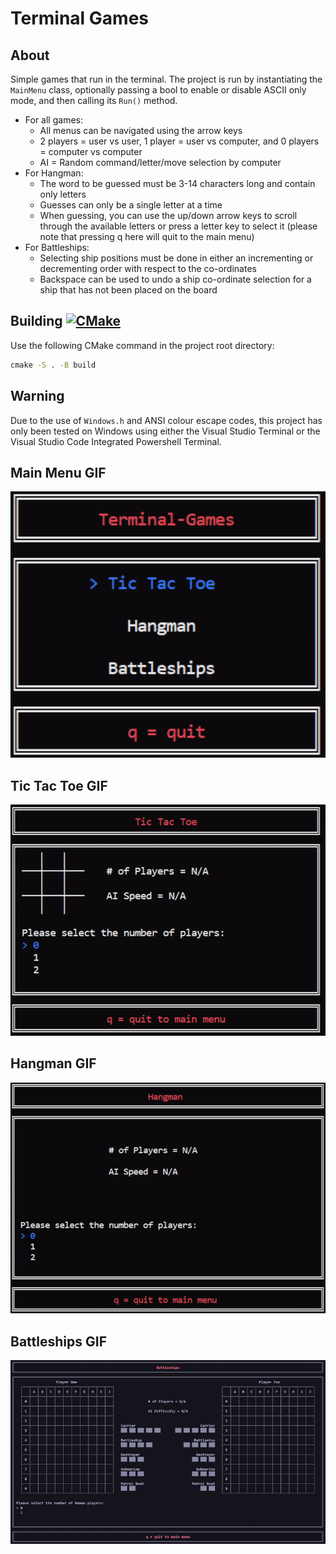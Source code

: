 # Terminal Games

## About

Simple games that run in the terminal. The project is run by instantiating the `MainMenu` class, optionally passing a bool to enable or disable ASCII only mode, and then calling its `Run()` method.

- For all games:
  - All menus can be navigated using the arrow keys
  - 2 players = user vs user, 1 player = user vs computer, and 0 players = computer vs computer
  - AI = Random command/letter/move selection by computer
- For Hangman:
  - The word to be guessed must be 3-14 characters long and contain only letters
  - Guesses can only be a single letter at a time
  - When guessing, you can use the up/down arrow keys to scroll through the available letters or press a letter key to select it (please note that pressing q here will quit to the main menu)
- For Battleships:
  - Selecting ship positions must be done in either an incrementing or decrementing order with respect to the co-ordinates
  - Backspace can be used to undo a ship co-ordinate selection for a ship that has not been placed on the board

## Building [![CMake](https://github.com/J-Afzal/Terminal-Games/workflows/CMake/badge.svg)](https://github.com/J-Afzal/Terminal-Games/actions/workflows/cmake.yml)

Use the following CMake command in the project root directory:

```cmd
cmake -S . -B build
```

## Warning

Due to the use of `Windows.h` and ANSI colour escape codes, this project has only been tested on Windows using either the Visual Studio Terminal or the Visual Studio Code Integrated Powershell Terminal.

## Main Menu GIF

![Main Menu GIF](screenshots/MainMenu.gif "Main Menu GIF")

## Tic Tac Toe GIF

![Tic Tac Toe GIF](screenshots/TicTacToe.gif "Tic Tac Toe GIF")

## Hangman GIF

![Hangman GIF](screenshots/Hangman.gif "Hangman GIF")

## Battleships GIF

![Battleships GIF](screenshots/Battleships.gif "Battleships GIF")
